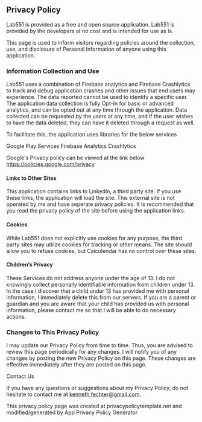 
## Privacy Policy
Lab551 is provided as a free and open source application. Lab551 is provided by the developers at no cost and is intended for use as is.

This page is used to inform visitors regarding policies around the collection, use, and disclosure of Personal Information of anyone using this application.

### Information Collection and Use

Lab551 uses a combination of Firebase analytics and Firebase Crashlytics to track and debug application crashes and other issues that end users may experience. The data reported cannot be used to identify a specific user. The application data collection is fully Opt-In for basic or advanced analytics, and can be opted out at any time through the application. Data collected can be requested by the users at any time, and if the user wishes to have the data deleted, they can have it deleted through a request as well.

To facilitate this, the application uses libraries for the below services

Google Play Services
Firebase Analytics
Crashlytics

Google's Privacy policy can be viewed at the link below
https://policies.google.com/privacy

#### Links to Other Sites

This application contains links to LinkedIn, a third party site. If you use these links, the application will load the site. This external site is not operated by me and have seperate privacy policies. It is recommended that you read the privacy policy of the site before using the application links.

#### Cookies
While Lab551 does not explicitly use cookies for any purpose, the third party sites may utilize cookies for tracking or other means. The site should allow you to refuse cookies, but Calculendar has no control over these sites. 

#### Children’s Privacy

These Services do not address anyone under the age of 13. I do not knowingly collect personally identifiable information from children under 13. In the case I discover that a child under 13 has provided me with personal information, I immediately delete this from our servers. If you are a parent or guardian and you are aware that your child has provided us with personal information, please contact me so that I will be able to do necessary actions.

### Changes to This Privacy Policy

I may update our Privacy Policy from time to time. Thus, you are advised to review this page periodically for any changes. I will notify you of any changes by posting the new Privacy Policy on this page. These changes are effective immediately after they are posted on this page.

Contact Us

If you have any questions or suggestions about my Privacy Policy, do not hesitate to contact me at kenneth.fechter@gmail.com.

This privacy policy page was created at privacypolicytemplate.net and modified/generated by App Privacy Policy Generator
